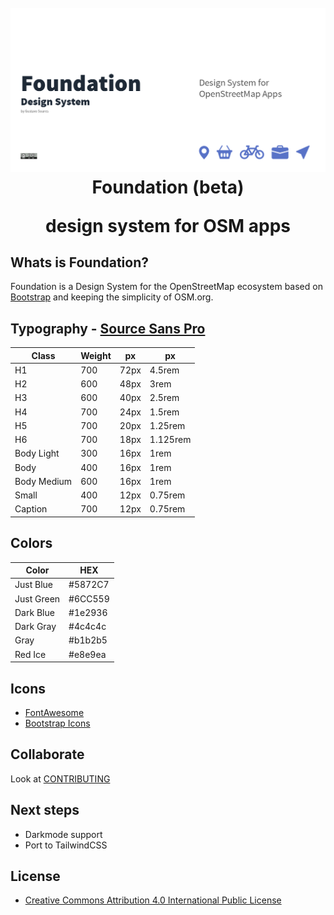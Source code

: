 <h1 align="center">
  <br>
  <img src="./cover.png" alt="Foudantion Design System">
  Foundation (beta) <br>
<p>design system for OSM apps</p>
</h1>

## Whats is Foundation? ##

Foundation is a Design System for the OpenStreetMap ecosystem based on [Bootstrap](https://getbootstrap.com/) and keeping the simplicity of OSM.org.

## Typography - [Source Sans Pro](https://fonts.google.com/specimen/Source+Sans+Pro/about) ##

| Class  | Weight | px | px |
| ----- | ----- | --- | --- |
| H1 | 700 | 72px | 4.5rem |
| H2 | 600 | 48px | 3rem |
| H3 | 600 | 40px | 2.5rem |
| H4 | 700 | 24px | 1.5rem |
| H5 | 700 | 20px | 1.25rem |
| H6 | 700 | 18px | 1.125rem |
| Body Light | 300 | 16px | 1rem |
| Body | 400 | 16px | 1rem |
| Body Medium | 600 | 16px | 1rem |
| Small | 400 | 12px | 0.75rem |
| Caption | 700 | 12px | 0.75rem |


## Colors ##

| Color | HEX |
| ----- | ----- |
| Just Blue | #5872C7 |
| Just Green | #6CC559 |
| Dark Blue | #1e2936 |
| Dark Gray | #4c4c4c |
| Gray | #b1b2b5 |
| Red Ice | #e8e9ea |

## Icons ##

- [FontAwesome](https://fontawesome.com/download)
- [Bootstrap Icons](https://icons.getbootstrap.com/)

## Collaborate ##

Look at [CONTRIBUTING](./CONTRIBUTING.md)

## Next steps ##

- Darkmode support
- Port to TailwindCSS

## License ##
- [Creative Commons Attribution 4.0 International Public License](https://creativecommons.org/licenses/by/4.0/)